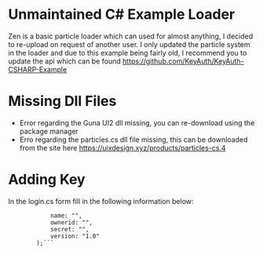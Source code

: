 # Unmaintained C# Example Loader

Zen is a basic particle loader which can used for almost anything, I decided to re-upload on request of another user. I only updated the particle system in the loader and due to this example being fairly old, I recommend you to update the api which can be found https://github.com/KeyAuth/KeyAuth-CSHARP-Example

# Missing Dll Files

* Error regarding the Guna UI2 dll missing, you can re-download using the package manager
* Erro regarding the particles.cs dll file missing, this can be downloaded from the site here https://uixdesign.xyz/products/particles-cs.4

# Adding Key

In the login.cs form fill in the following information below:

```public static api KeyAuthApp = new api(
            name: "",
            ownerid: "",
            secret: "",
            version: "1.0"
        );```
